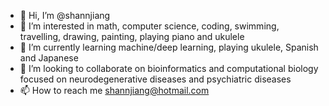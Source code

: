 - 👋 Hi, I’m @shannjiang
- 👀 I’m interested in math, computer science, coding, swimming, travelling, drawing, painting, playing piano and ukulele
- 🌱 I’m currently learning machine/deep learning, playing ukulele, Spanish and Japanese
- 💞️ I’m looking to collaborate on bioinformatics and computational biology focused on neurodegenerative diseases and psychiatric diseases
- 📫 How to reach me shannjiang@hotmail.com

<!---
shannjiang/shannjiang is a ✨ special ✨ repository because its `README.md` (this file) appears on your GitHub profile.
You can click the Preview link to take a look at your changes.
--->
